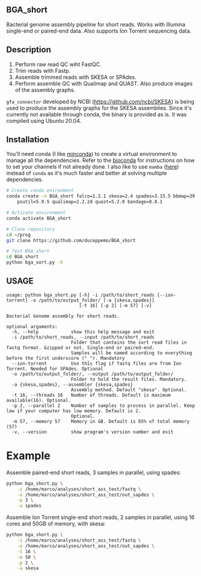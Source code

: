 ## BGA_short
Bacterial genome assembly pipeline for short reads. Works with Illumina single-end or paired-end data. Also supports Ion Torrent sequencing data.

## Description
1. Perform raw read QC wiht FastQC.
2. Trim reads with Fastp.
3. Assemble trimmed reads with SKESA or SPAdes.
4. Perform assemble QC with Qualimap and QUAST. Also produce images of the assembly graphs.

`gfa_connector` developed by NCBI (https://github.com/ncbi/SKESA) is being used to produce the assembly graphs for the SKESA assemblies. Since it's currently not available through conda, the binary is provided as is. It was compiled using Ubuntu 20.04. 

## Installation
You'll need conda (I like [minconda](https://docs.conda.io/en/latest/miniconda.html)) to create a virtual environment to manage all the dependencies. Refer to the [bioconda](https://bioconda.github.io/) for instructions on how to set your channels if not already done. I also like to use `mamba` ([here](https://mamba.readthedocs.io/en/latest/installation.html)) instead of `conda` as it's much faster and better at solving multiple dependencies.
```bash
# Create conda enironment
conda create -n BGA_short falco=1.2.1 skesa=2.4 spades=3.15.5 bbmap=39.01 fastp=0.23.3 samtools=1.17 minimap2=2.26 \
    psutil=5.9.5 qualimap=2.2.2d quast=5.2.0 bandage=0.8.1

# Activate environment
conda activate BGA_short

# Clone repository
cd ~/prog
git clone https://github.com/duceppemo/BGA_short

# Test BGA_short
cd BGA_short
python bga_sort.py -h
```

## USAGE
```
usage: python bga_short.py [-h] -i /path/to/short_reads [--ion-torrent] -o /path/to/output_folder/ [-a {skesa,spades}]
                           [-t 16] [-p 2] [-m 57] [-v]

Bacterial Genome assembly for short reads.

optional arguments:
  -h, --help            show this help message and exit
  -i /path/to/short_reads, --input /path/to/short_reads
                        Folder that contains the sort read files in fastq format. Gzipped or not. Single-end or paired-end.
                        Samples will be named according to everything before the first underscore ("_"). Mandatory
  --ion-torrent         Use this flag if fastq files are from Ion Torrent. Needed for SPAdes. Optional
  -o /path/to/output_folder/, --output /path/to/output_folder/
                        Folder to hold the result files. Mandatory.
  -a {skesa,spades}, --assembler {skesa,spades}
                        Assembly method. Default "skesa". Optional.
  -t 16, --threads 16   Number of threads. Default is maximum available(16). Optional.
  -p 2, --parallel 2    Number of samples to process in parallel. Keep low if your computer has low memory. Default is 2.
                        Optional.
  -m 57, --memory 57    Memory in GB. Default is 85% of total memory (57)
  -v, --version         show program's version number and exit
```

# Example
Assemble paired-end short reads, 3 samples in parallel, using spades:
```bash
python bga_short.py \
    -i /home/marco/analyses/short_ass_test/fastq \
    -o /home/marco/analyses/short_ass_test/out_sapdes \
    -p 3 \
    -a spades
```
Assemble Ion Torrent single-end short reads, 2 samples in parallel, using 16 cores and 50GB of memory, with skesa:
```bash
python bga_short.py \
    -i /home/marco/analyses/short_ass_test/fastq \
    -o /home/marco/analyses/short_ass_test/out_sapdes \
    -t 16 \
    -m 50 \
    -p 2 \
    -a skesa
```
